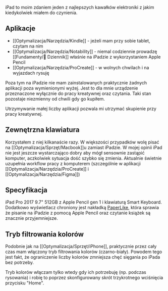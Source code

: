 iPad to moim zdaniem jeden z najlepszych kawałków elektroniki z jakim kiedykolwiek miałem do czynienia. 

## Aplikacje
- [[Optymalizacja/Narzędzia/Kindle]] - jeżeli mam przy sobie tablet, czytam na nim
- [[Optymalizacja/Narzędzia/Notability]] - niemal codziennie prowadzę [[Fundamenty/📓 Dziennik]] właśnie na iPadzie z wykorzystaniem Apple Pencil
- [[Optymalizacja/Narzędzia/ProCreate]] - w wolnych chwilach i na wyjazdach rysuję

Poza tym na iPadzie nie mam zainstalowanych praktycznie żadnych aplikacji poza wymienionymi wyżej. Jest to dla mnie urządzenie przeznaczone wyłącznie do pracy kreatywnej oraz czytania. Taki stan pozostaje niezmienny od chwili gdy go kupiłem.

Utrzymywanie małej liczby aplikacji pozwala mi utrzymać skupienie przy pracy kreatywnej. 

## Zewnętrzna klawiatura
Korzystałem z niej kilkanaście razy. W większości przypadków wolę pisać na [[Optymalizacja/Sprzęt/Macbook]]u zamiast iPadzie. W mojej opinii iPad nie jest jeszcze wystarczająco dobry aby mógł sensownie zastąpić komputer, aczkolwiek sytuacja dość szybko się zmienia. Aktualnie świetnie uzupełnia workflow pracy z komputerem (szczególnie w aplikacji [[Optymalizacja/Narzędzia/ProCreate]] i [[Optymalizacja/Narzędzia/Figma]]) 

## Specyfikacja
iPad Pro 2017 9.7" 512GB z Apple Pencil gen 1 i klawiaturą Smart Keyboard. Dodatkowo wyświetlacz chroniony jest nakładką [PaperLike](https://paperlike.com/), która sprawia że pisanie na iPadzie z pomocą Apple Pencil oraz czytanie książek są znacznie przyjemniejsze. 

## Tryb filtrowania kolorów
Podobnie jak na [[Optymalizacja/Sprzęt/iPhone]], praktycznie przez cały czas mam włączony tryb filtrowania kolorów (czarno-biały). Powodem tego jest fakt, że ograniczenie liczby kolorów zmniejsza chęć sięgania po iPada bez potrzeby.

Tryb kolorów włączam tylko wtedy gdy ich potrzebuję (np. podczas rysowania) i robię to poprzez skonfigurowany skrót trzykrotnego wciśnięcia przycisku "Home".